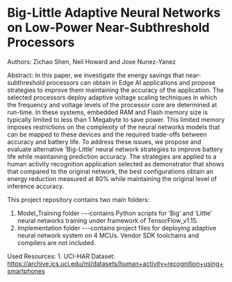 # Big-Little Adaptive Neural Networks on Low-Power Near-Subthreshold Processors
 
Authors: Zichao Shen, Neil Howard and Jose Nunez-Yanez 

Abstract: In this paper, we investigate the energy savings that near-subthreshold processors can obtain in Edge AI applications 
and propose strategies to improve them maintaining the accuracy of the application. The selected processors deploy adaptive voltage 
scaling techniques in which the frequency and voltage levels of the processor core are determined at run-time. In these systems, 
embedded RAM and Flash memory size is typically limited to less than 1 Megabyte to save power. This limited memory imposes restrictions 
on the complexity of the neural networks models that can be mapped to these devices and the required trade-offs between accuracy and 
battery life. To address these issues, we propose and evaluate alternative ’Big-Little’ neural network strategies to improve battery 
life while maintaining prediction accuracy. The strategies are applied to a human activity recognition application selected as 
demonstrator that shows that compared to the original network, the best configurations obtain an energy reduction measured at 80% 
while maintaining the original level of inference accuracy.  



This project repository contains two main folders:
1.  Model_Training folder   ---contains Python scripts for ‘Big’ and ‘Little’ neural networks training under framework of TensorFlow_v1.15.
2.  Implementation folder   ---contains project files for deploying adaptive neural network system on 4 MCUs. Vendor SDK toolchains and compilers are not included.























Used Resources:
    1. UCI-HAR Dataset: https://archive.ics.uci.edu/ml/datasets/human+activity+recognition+using+smartphones


